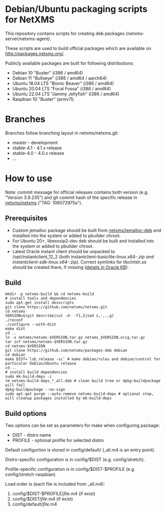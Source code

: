 # Debian/Ubuntu packaging scripts for NetXMS

This repository contains scripts for creating deb packages (netxms-server/netxms-agent).

These scripts are used to build official packages which are available on http://packages.netxms.org/.

Publicly available packages are built for following distributions:

 * Debian 10 "Buster" (i386 / amd64)
 * Debian 11 "Bullseye" (i386 / amd64 / aarch64)
 * Ubuntu 18.04 LTS "Bionic Beaver" (i386 / amd64)
 * Ubuntu 20.04 LTS "Focal Fossa" (i386 / amd64)
 * Ubuntu 22.04 LTS "Jammy Jellyfish" (i386 / amd64)
 * Raspbian 10 "Buster" (armv7l)

# Branches

Branches follow branching layout in netxms/netxms.git:

* master - development
* stable-4.1 - 4.1.x release
* stable-4.0 - 4.0.x release
* …

# How to use

Note: commit message for official releases contains both version (e.g. "Version 3.9.235") and git commit hash of the specific release in [netxms/netxms](https://github.com/netxms/netxms) ("TAG: 106072975a").

## Prerequisites

* Custom jemalloc package should be built from [netxms/jemalloc-deb](https://github.com/netxms/jemalloc-deb) and installed into the system or added to pbuilder chroot.
* For Ubuntu 20+, libexosip2-dev deb should be built and installed into the system or added to pbuilder chroot.
* Latest Oracle instant client should be unpacked to /opt/instantclient_12_2 (both instantclient-basiclite-linux.x64-*.zip and instantclient-sdk-linux.x64-*.zip). Correct symlinks for libclntsh.so should be created there, if missing ([details in Oracle KB](https://support.oracle.com/knowledge/Oracle%20Database%20Products/2519112_1.html)).

## Build

```shell
mkdir -p netxms-build && cd netxms-build
# install tools and dependencies
sudo apt-get install devscripts
git clone https://github.com/netxms/netxms.git
cd netxms
VERSION=$(git describe|cut -d- -f1,2|sed s,-,.,g)
./reconf
./configure --with-dist
make dist
cd ..
ln -s netxms/netxms-$VERSION.tar.gz netxms_$VERSION.orig.tar.gz
tar zxf netxms/netxms-$VERSION.tar.gz
cd netxms-$VERSION
git clone https://github.com/netxms/packages-deb debian
cd debian
make DIST=`lsb_release -sc` # make debian/rules and debian/control for particular Debian/Ubuntu release
cd ..
# install build dependencies
sudo mk-build-deps -i
rm netxms-build-deps_*_all.deb # clean build tree or dpkg-buildpackage will fail
dpkg-buildpackage --no-sign
sudo apt-get purge --auto-remove netxms-build-deps # optional step, will cleanup packages installed by mk-build-deps
```

## Build options

Two options can be set as parameters for make when configuring package:

* DIST - distro name
* PROFILE - optional profile for selected distro

Default configurtion is stored in config/default/ (_all.m4 is an entry point).

Distro-specific configuration is in config/\$DIST (e.g. config/stretch).

Profile-specific configuration is in config/\$DIST-\$PROFILE (e.g. config/stretch-raspbian).

Load order is (each file is included from _all.m4):
1. config/\$DIST-$PROFILE/_file_.m4 (if exist)
1. config/$DIST/_file_.m4 (if exist)
1. config/default/_file_.m4
